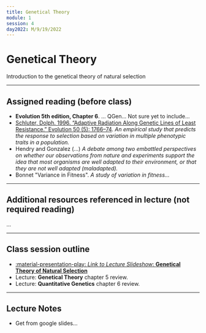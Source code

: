 ```yaml
---
title: Genetical Theory
module: 1
session: 4
day2022: M/9/19/2022
---
```


# Genetical Theory

Introduction to the genetical theory of natural selection

----

## Assigned reading (before class)

- **Evolution 5th edition, Chapter 6**. ... QGen... Not sure yet to include...
- [Schluter, Dolph. 1996. “Adaptive Radiation Along Genetic Lines of 
Least Resistance.” Evolution 50 (5): 1766–74](https://doi.org/10.1111/j.1558-5646.1996.tb03563.x).
*An empirical study that predicts the response to selection based on variation 
in multiple phenotypic traits in a population.*
- Hendry and Gonzalez (...) *A debate among two embattled perspectives on whether
our observations from nature and experiments support the idea that most organisms
are well adapted to their environment, or that they are not well adapted 
(maladapted).*
- Bonnet "Variance in Fitness". *A study of variation in fitness...*

---
## Additional resources referenced in lecture (not required reading)
...

---
## Class session outline
- [:material-presentation-play: *Link to Lecture Slideshow*: 
**Genetical Theory of Natural Selection**](...)
- Lecture: **Genetical Theory** chapter 5 review.
- Lecture: **Quantitative Genetics** chapter 6 review.


----

## Lecture Notes
- Get from google slides...
